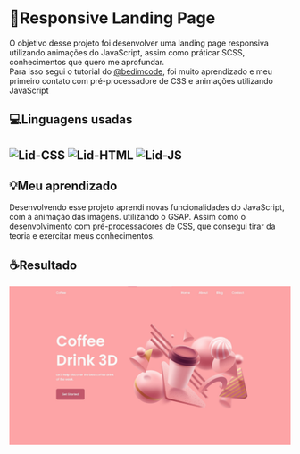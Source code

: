 <div>
    <h1>🍑Responsive Landing Page</h1>
    <p>O objetivo desse projeto foi desenvolver uma landing page responsiva utilizando animações do JavaScript, assim como práticar SCSS, conhecimentos que quero me aprofundar.<br>Para isso segui o tutorial do <a href="https://github.com/bedimcode">@bedimcode</a>, foi muito aprendizado e meu primeiro contato com pré-processadore de CSS e animações utilizando JavaScript</p>
</div>
<div>
    <h2>💻Linguagens usadas<h2>
    <img align="center" alt="Lid-CSS" heigt="30" width="40" src="https://cdn.jsdelivr.net/gh/devicons/devicon/icons/css3/css3-original-wordmark.svg" />
    <img align="center" alt="Lid-HTML" heigt="30" width="40" src="https://cdn.jsdelivr.net/gh/devicons/devicon/icons/html5/html5-original-wordmark.svg" />
    <img align="center" alt="Lid-JS" heigt="30" width="40"src="https://cdn.jsdelivr.net/gh/devicons/devicon/icons/javascript/javascript-original.svg" />
</div>
<div>
    <h2>💡Meu aprendizado</h2>
    <p>Desenvolvendo esse projeto aprendi novas funcionalidades do JavaScript, com a animação das imagens. utilizando o GSAP. Assim como o desenvolvimento com pré-processadores de CSS, que consegui tirar da teoria e exercitar meus conhecimentos.</p>
</div>
<div>
    <h2>☕Resultado</h2>
    <img align="center" alt="ResultadoPC" src="./assets/img/ResultadoLandingPageCoffee3D.jpg">
</div>
